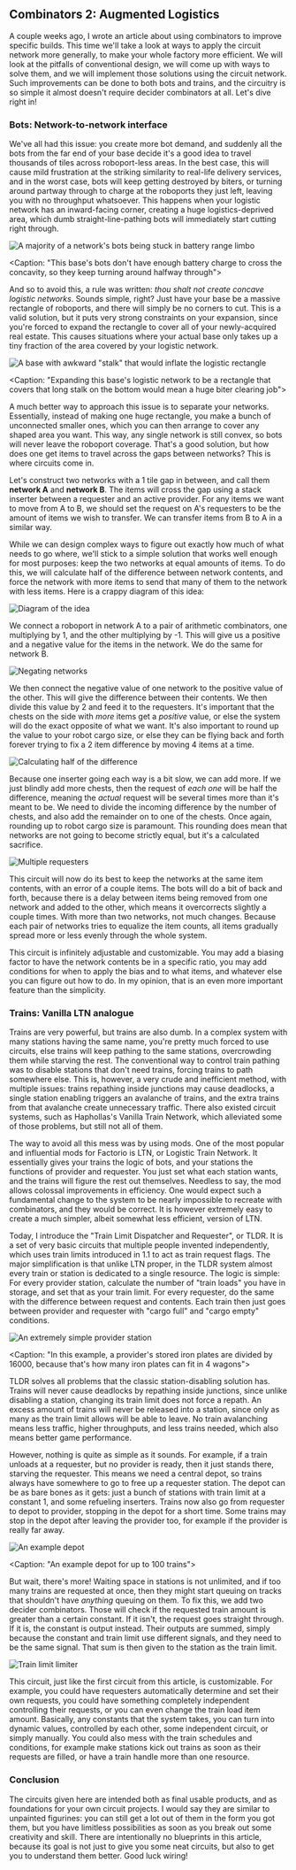 ## Combinators 2: Augmented Logistics

A couple weeks ago, I wrote an article about using combinators to improve specific builds. This time we'll take a look at ways to apply the circuit network more generally, to make your whole factory more efficient. We will look at the pitfalls of conventional design, we will come up with ways to solve them, and we will implement those solutions using the circuit network. Such improvements can be done to both bots and trains, and the circuitry is so simple it almost doesn't require decider combinators at all. Let's dive right in!

### Bots: Network-to-network interface

We've all had this issue: you create more bot demand, and suddenly all the bots from the far end of your base decide it's a good idea to travel thousands of tiles across roboport-less areas. In the best case, this will cause mild frustration at the striking similarity to real-life delivery services, and in the worst case, bots will keep getting destroyed by biters, or turning around partway through to charge at the roboports they just left, leaving you with no throughput whatsoever. This happens when your logistic network has an inward-facing corner, creating a huge logistics-deprived area, which dumb straight-line-pathing bots will immediately start cutting right through.

![A majority of a network's bots being stuck in battery range limbo](___corner-cutting.png)

<Caption: "This base's bots don't have enough battery charge to cross the concavity, so they keep turning around halfway through">

And so to avoid this, a rule was written: *thou shalt not create concave logistic networks*. Sounds simple, right? Just have your base be a massive rectangle of roboports, and there will simply be no corners to cut. This is a valid solution, but it puts very strong constraints on your expansion, since you're forced to expand the rectangle to cover all of your newly-acquired real estate. This causes situations where your actual base only takes up a tiny fraction of the area covered by your logistic network.

![A base with awkward "stalk" that would inflate the logistic rectangle](___big-rectangle.png)

<Caption: "Expanding this base's logistic network to be a rectangle that covers that long stalk on the bottom would mean a huge biter clearing job">

A much better way to approach this issue is to separate your networks. Essentially, instead of making one huge rectangle, you make a bunch of unconnected smaller ones, which you can then arrange to cover any shaped area you want. This way, any single network is still convex, so bots will never leave the roboport coverage. That's a good solution, but how does one get items to travel across the gaps between networks? This is where circuits come in.

Let's construct two networks with a 1 tile gap in between, and call them **network A** and **network B**. The items will cross the gap using a stack inserter between a requester and an active provider. For any items we want to move from A to B, we should set the request on A's requesters to be the amount of items we wish to transfer. We can transfer items from B to A in a similar way.

While we can design complex ways to figure out exactly how much of what needs to go where, we'll stick to a simple solution that works well enough for most purposes: keep the two networks at equal amounts of items. To do this, we will calculate half of the difference between network contents, and force the network with more items to send that many of them to the network with less items. Here is a crappy diagram of this idea:

![Diagram of the idea](___crummy-diagram.png)

We connect a roboport in network A to a pair of arithmetic combinators, one multiplying by 1, and the other multiplying by -1. This will give us a positive and a negative value for the items in the network. We do the same for network B.

![Negating networks](___multipliers.png)

We then connect the negative value of one network to the positive value of the other. This will give the difference between their contents. We then divide this value by 2 and feed it to the requesters. It's important that the chests on the side with *more* items get a *positive* value, or else the system will do the exact opposite of what we want. It's also important to round up the value to your robot cargo size, or else they can be flying back and forth forever trying to fix a 2 item difference by moving 4 items at a time.

![Calculating half of the difference](___averagers.png)

Because one inserter going each way is a bit slow, we can add more. If we just blindly add more chests, then the request of *each one* will be half the difference, meaning the *actual* request will be several times more than it's meant to be. We need to divide the incoming difference by the number of chests, and also add the remainder on to one of the chests. Once again, rounding up to robot cargo size is paramount. This rounding does mean that networks are not going to become strictly equal, but it's a calculated sacrifice.

![Multiple requesters](___many-chests.png)

This circuit will now do its best to keep the networks at the same item contents, with an error of a couple items. The bots will do a bit of back and forth, because there is a delay between items being removed from one network and added to the other, which means it overcorrects slightly a couple times. With more than two networks, not much changes. Because each pair of networks tries to equalize the item counts, all items gradually spread more or less evenly through the whole system.

This circuit is infinitely adjustable and customizable. You may add a biasing factor to have the network contents be in a specific ratio, you may add conditions for when to apply the bias and to what items, and whatever else you can figure out how to do. In my opinion, that is an even more important feature than the simplicity.

### Trains: Vanilla LTN analogue

Trains are very powerful, but trains are also dumb. In a complex system with many stations having the same name, you're pretty much forced to use circuits, else trains will keep pathing to the same stations, overcrowding them while starving the rest. The conventional way to control train pathing was to disable stations that don't need trains, forcing trains to path somewhere else. This is, however, a very crude and inefficient method, with multiple issues: trains repathing inside junctions may cause deadlocks, a single station enabling triggers an avalanche of trains, and the extra trains from that avalanche create unnecessary traffic. There also existed circuit systems, such as Haphollas's Vanilla Train Network, which alleviated some of those problems, but still not all of them.

The way to avoid all this mess was by using mods. One of the most popular and influential mods for Factorio is LTN, or Logistic Train Network. It essentially gives your trains the logic of bots, and your stations the functions of provider and requester. You just set what each station wants, and the trains will figure the rest out themselves. Needless to say, the mod allows colossal improvements in efficiency. One would expect such a fundamental change to the system to be nearly impossible to recreate with combinators, and they would be correct. It is however extremely easy to create a much simpler, albeit somewhat less efficient, version of LTN.

Today, I introduce the "Train Limit Dispatcher and Requester", or TLDR. It is a set of very basic circuits that multiple people invented independently, which uses train limits introduced in 1.1 to act as train request flags. The major simplification is that unlike LTN proper, in the TLDR system almost every train or station is dedicated to a single resource. The logic is simple: For every provider station, calculate the number of "train loads" you have in storage, and set that as your train limit. For every requester, do the same with the difference between request and contents. Each train then just goes between provider and requester with "cargo full" and "cargo empty" conditions.

![An extremely simple provider station](___provider.png)

<Caption: "In this example, a provider's stored iron plates are divided by 16000, because that's how many iron plates can fit in 4 wagons">

TLDR solves all problems that the classic station-disabling solution has. Trains will never cause deadlocks by repathing inside junctions, since unlike disabling a station, changing its train limit does not force a repath. An excess amount of trains will never be released into a station, since only as many as the train limit allows will be able to leave. No train avalanching means less traffic, higher throughputs, and less trains needed, which also means better game performance.

However, nothing is quite as simple as it sounds. For example, if a train unloads at a requester, but no provider is ready, then it just stands there, starving the requester. This means we need a central depot, so trains always have somewhere to go to free up a requester station. The depot can be as bare bones as it gets: just a bunch of stations with train limit at a constant 1, and some refueling inserters. Trains now also go from requester to depot to provider, stopping in the depot for a short time. Some trains may stop in the depot after leaving the provider too, for example if the provider is really far away.

![An example depot](___depot.png)

<Caption: "An example depot for up to 100 trains">

But wait, there's more! Waiting space in stations is not unlimited, and if too many trains are requested at once, then they might start queuing on tracks that shouldn't have *anything* queuing on them. To fix this, we add two decider combinators. Those will check if the requested train amount is greater than a certain constant. If it isn't, the request goes straight through. If it is, the constant is output instead. Their outputs are summed, simply because the constant and train limit use different signals, and they need to be the same signal. That sum is then given to the station as the train limit.

![Train limit limiter](___limiter.png)

This circuit, just like the first circuit from this article, is customizable. For example, you could have requesters automatically determine and set their own requests, you could have something completely independent controlling their requests, or you can even change the train load item amount. Basically, any constants that the system takes, you can turn into dynamic values, controlled by each other, some independent circuit, or simply manually. You could also mess with the train schedules and conditions, for example make stations kick out trains as soon as their requests are filled, or have a train handle more than one resource.

### Conclusion

The circuits given here are intended both as final usable products, and as foundations for your own circuit projects. I would say they are similar to unpainted figurines: you can still get a lot out of them in the form you got them, but you have limitless possibilities as soon as you break out some creativity and skill. There are intentionally no blueprints in this article, because its goal is not just to give you some neat circuits, but also to get you to understand them better. Good luck wiring!